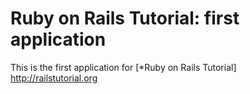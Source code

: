 # Ruby on Rails Tutorial: first application

This is the first application for [*Ruby on Rails Tutorial] http://railstutorial.org
